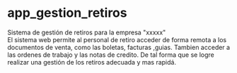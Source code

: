 # app_gestion_retiros
Sistema de gestión de retiros para la empresa "xxxxx"  
El sistema web permite al personal de retiro acceder de forma remota a los documentos de venta, como las boletas, facturas ,guias.
Tambien acceder a las ordenes de trabajo y las notas de credito.
De tal forma que se logre realizar una gestión de los retiros adecuada y mas rapidá. 
